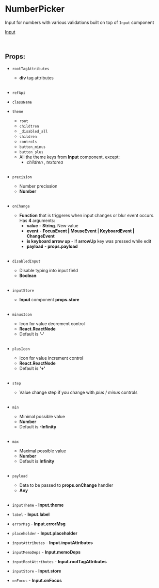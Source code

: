 # NumberPicker

Input for numbers with various validations built on top of `Input` component<br />

[Input](https://github.com/CyberCookie/siegel/tree/master/client_core/ui/Input)

<br />

## Props:

- `rootTagAttributes`
    - **div** tag attributes<br /><br />

- `refApi`

- `className`

- `theme`
    - `root`
    - `childtren`
    - `_disabled_all`
    - `children`
    - `controls`
    - `button_minus`
    - `button_plus`
    - All the theme keys from **Input** component, except:
        - _children_ , _textarea_<br /><br />

- `precision`
    - Number precission
    - **Number**<br /><br />

- `onChange`
    - **Function** that is triggeres when input changes or blur event occurs. Has **4** arguments:
        - **value** - **String**. New value
        - **event** - **FocusEvent | MouseEvent | KeyboardEvent | ChangeEvent**
        - **is keyboard arrow up** - If **arrowUp** key was pressed while edit
        - **payload** - **props.payload**<br /><br />

- `disabledInput`
    - Disable typing into input field
    - **Boolean**<br /><br />

- `inputStore`
    - **Input** component **props.store**<br /><br />

- `minusIcon`
    - Icon for value decrement control
    - **React.ReactNode**
    - Default is **'-'**<br /><br />

- `plusIcon`
    - Icon for value increment control
    - **React.ReactNode**
    - Default is **'+'**<br /><br />

- `step`
    - Value change step if you change with _plus_ / _minus_ controls<br /><br />

- `min`
    - Minimal possible value
    - **Number**
    - Default is **-Infinity**<br /><br />

- `max`
    - Maximal possible value
    - **Number**
    - Default is **Infinity**<br /><br />

- `payload`
    - Data to be passed to **props.onChange** handler
    - **Any**<br /><br />

- `inputTheme` - **Input.theme**

- `label` - **Input.label**

- `errorMsg` - **Input.errorMsg**

- `placeholder` - **Input.placeholder**

- `inputAttributes` - **Input.inputAttributes**

- `inputMemoDeps` - **Input.memoDeps**

- `inputRootAttributes` - **Input.rootTagAttributes**

- `inputStore` - **Input.store**

- `onFocus` - **Input.onFocus**